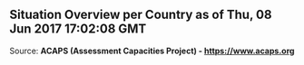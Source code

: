 ## Situation Overview per Country as of Thu, 08 Jun 2017 17:02:08 GMT

Source: **ACAPS (Assessment Capacities Project) - https://www.acaps.org**